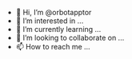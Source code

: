 - 👋 Hi, I’m @orbotapptor
- 👀 I’m interested in ...
- 🌱 I’m currently learning ...
- 💞️ I’m looking to collaborate on ...
- 📫 How to reach me ...

<!---
orbotapptor/orbotapptor is a ✨ special ✨ repository because its `README.md` (this file) appears on your GitHub profile.
You can click the Preview link to take a look at your changes.
--->
